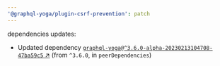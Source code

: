 ```yaml
---
'@graphql-yoga/plugin-csrf-prevention': patch
---
```

dependencies updates:
  - Updated dependency [`graphql-yoga@^3.6.0-alpha-20230213104708-47ba59c5` ↗︎](https://www.npmjs.com/package/graphql-yoga/v/3.6.0) (from `^3.6.0`, in `peerDependencies`)
